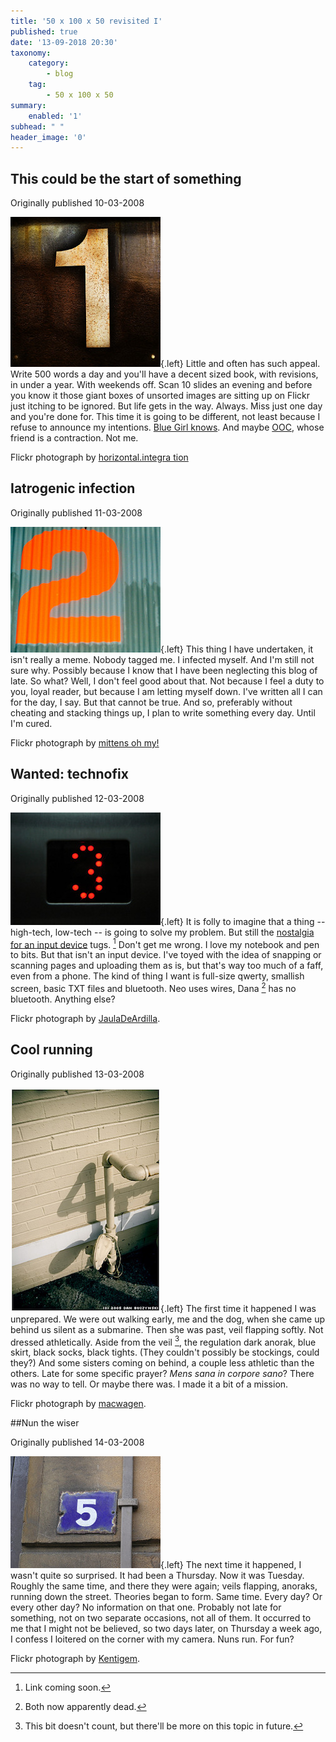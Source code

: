 ```yaml
---
title: '50 x 100 x 50 revisited I'
published: true
date: '13-09-2018 20:30'
taxonomy:
    category:
        - blog
    tag:
        - 50 x 100 x 50
summary:
    enabled: '1'
subhead: " "
header_image: '0'
---
```

## This could be the start of something

Originally published 10-03-2008

![](2179047732_0d2843bebb_m.jpg){.left} Little and often has such appeal. Write 500 words a day and you'll have a decent sized book, with revisions, in under a year. With weekends off. Scan 10 slides an evening and before you know it those giant boxes of unsorted images are sitting up on Flickr just itching to be ignored. But life gets in the way. Always. Miss just one day and you're done for. This time it is going to be different, not least because I refuse to announce my intentions. [Blue Girl knows](https://web.archive.org/web/20080315090919/http://bluegirlredstate.typepad.com/blue_girl/2008/03/no-time-like-th.html). And maybe [OOC](http://oocradio.blogspot.com/2008/01/50-100-50-challenge-post-1-of-50.html), whose friend is a contraction. Not me.

Flickr photograph by [horizontal.integra tion](http://flickr.com/photos/ebolasmallpox/2179047732/)

## Iatrogenic infection

Originally published 11-03-2008

![](56181603_97b1d869e4_m.jpg){.left} This thing I have undertaken, it isn't really a meme. Nobody tagged me. I infected myself. And I'm still not sure why. Possibly because I know that I have been neglecting this blog of late. So what? Well, I don't feel good about that. Not because I feel a duty to you, loyal reader, but because I am letting myself down. I've written all I can for the day, I say. But that cannot be true. And so, preferably without cheating and stacking things up, I plan to write something every day. Until I'm cured.

Flickr photograph by [mittens oh my!](http://www.flickr.com/photos/mittensohmy/56181603/)

## Wanted: technofix

Originally published 12-03-2008

![](2296199471_9871c265a6_m.jpg){.left} It is folly to imagine that a thing -- high-tech, low-tech -- is going to solve my problem. But still the [nostalgia for an input device](https://jeremycherfas.net/blog/back-to-the-future-again/) tugs. [^2] Don't get me wrong. I love my notebook and pen to bits. But that isn't an input device. I've toyed with the idea of snapping or scanning pages and uploading them as is, but that's way too much of a faff, even from a phone. The kind of thing I want is full-size qwerty, smallish screen, basic TXT files and bluetooth. Neo uses wires, Dana [^1] has no bluetooth. Anything else?

[^1]: Both now apparently dead.

[^2]: Link coming soon.

Flickr photograph by [JaulaDeArdilla](http://flickr.com/photos/jauladeardilla/2296199471/).

## Cool running

Originally published 13-03-2008

![](5996001_a7ee11caaa_o.jpg){.left} The first time it happened I was unprepared. We were out walking early, me and the dog, when she came up behind us silent as a submarine. Then she was past, veil flapping softly. Not dressed athletically. Aside from the veil [^fn1], the regulation dark anorak, blue skirt, black socks, black tights. (They couldn't possibly be stockings, could they?) And some sisters coming on behind, a couple less athletic than the others. Late for some specific prayer? _Mens sana in corpore sano_? There was no way to tell. Or maybe there was. I made it a bit of a mission.

Flickr photograph by [macwagen](http://flickr.com/photos/macwagen/5996001/).

[^fn1]: This bit doesn't count, but there'll be more on this topic in future.

##Nun the wiser

Originally published 14-03-2008

![](223140452_002241e035_m.jpg){.left} The next time it happened, I wasn't quite so surprised. It had been a Thursday. Now it was Tuesday. Roughly the same time, and there they were again; veils flapping, anoraks, running down the street. Theories began to form. Same time. Every day? Or every other day? No information on that one. Probably not late for something, not on two separate occasions, not all of them. It occurred to me that I might not be believed, so two days later, on Thursday a week ago, I confess I loitered on the corner with my camera. Nuns run. For fun?

Flickr photograph by [Kentigem](http://flickr.com/photos/kentigern/223140452/).
